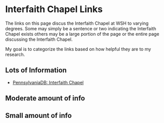 # Interfaith Chapel Links
The links on this page discus the Interfaith Chapel at WSH to varying degrees.  Some may simply be a sentence or two indicating the Interfaith Chapel exists others may be a large portion of the page or the entire page discussing the Interfaith Chapel.

My goal is to categorize the links based on how helpful they are to my research.

## Lots of Information
- [PennsylvaniaDB: Interfaith Chapel](https://perma.cc/HP8B-R4DY)

## Moderate amount of info


## Small amount of info
